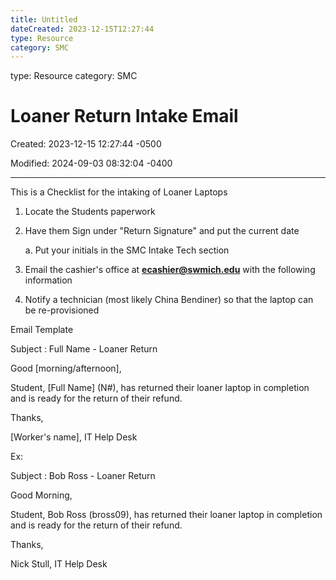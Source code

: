 ```yaml
---
title: Untitled
dateCreated: 2023-12-15T12:27:44
type: Resource
category: SMC
---
```

type: Resource
category: SMC

# Loaner Return Intake Email

Created: 2023-12-15 12:27:44 -0500

Modified: 2024-09-03 08:32:04 -0400

---

This is a Checklist for the intaking of Loaner Laptops



1.  Locate the Students paperwork
2.  Have them Sign under "Return Signature" and put the current date

    a.  Put your initials in the SMC Intake Tech section

3.  Email the cashier's office at **ecashier@swmich.edu** with the following information
4.  Notify a technician (most likely China Bendiner) so that the laptop can be re-provisioned



Email Template

Subject : Full Name - Loaner Return



Good [morning/afternoon],



Student, [Full Name] (N#), has returned their loaner laptop in completion and is ready for the return of their refund.



Thanks,

[Worker's name], IT Help Desk





Ex:



Subject : Bob Ross - Loaner Return

Good Morning,

Student, Bob Ross (bross09), has returned their loaner laptop in completion and is ready for the return of their refund.



Thanks,

Nick Stull, IT Help Desk
